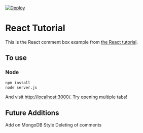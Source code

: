 [![Deploy](https://www.herokucdn.com/deploy/button.png)](https://heroku.com/deploy)

# React Tutorial

This is the React comment box example from [the React tutorial](http://facebook.github.io/react/docs/tutorial.html).

## To use

### Node

```sh
npm install
node server.js
```

And visit <http://localhost:3000/>. Try opening multiple tabs!


## Future Additions

Add on MongoDB
Style
Deleting of comments
